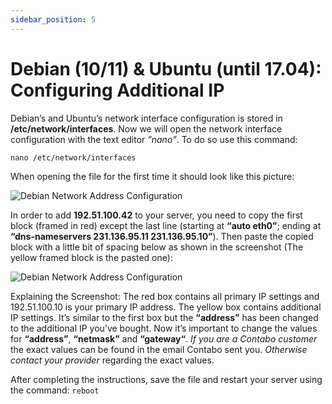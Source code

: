 ```yaml
---
sidebar_position: 5
---
```


# Debian (10/11) & Ubuntu (until 17.04): Configuring Additional IP

Debian’s and Ubuntu’s network interface configuration is stored in **/etc/network/interfaces**. 
Now we will open the network interface configuration with the text editor *”nano”*. To do so use this command:

```nano /etc/network/interfaces```

When opening the file for the first time it should look like this picture:

![Debian Network Address Configuration](/img/products/additional-ips/howto/debian-config/IP-additional-Debian-1.jpg)

In order to add **192.51.100.42** to your server, you need to copy the first block (framed in red) except the last line (starting at **“auto eth0”**; ending at **“dns-nameservers 231.136.95.11 231.136.95.10”**). Then paste the copied block with a little bit of spacing below as shown in the screenshot (The yellow framed block is the pasted one):

![Debian Network Address Configuration](/img/products/additional-ips/howto/debian-config/IP-additional-Debian-2.png)

Explaining the Screenshot: The red box contains all primary IP settings and 192.51.100.10 is your primary IP address. The yellow box contains additional IP settings. It’s similar to the first box but the **“address”** has been changed to the additional IP you’ve bought. Now it’s important to change the values for **“address”**, **“netmask”** and **“gateway“**. *If you are a Contabo customer* the exact values can be found in the email Contabo sent you. *Otherwise contact your provider* regarding the exact values.

After completing the instructions, save the file and restart your server using the command: ```reboot```